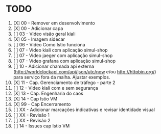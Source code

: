 # TODO

1. [X] 00 - Remover em desenvolvimento
2. [X] 00 - Adicionar capa
3. [ ] 03 - Video visão geral kiali
4. [X] 05 - Imagem sidecar
5. [ ] 06 - Video Como Istio funciona
6. [ ] 07 - Video kiali com aplicação simul-shop
7. [ ] 07 - Video jaeger com aplicação simul-shop
8. [ ] 07 - Video grafana com aplicação simul-shop
9. [ ] 10 - Adicionar chamada api externa (http://worldclockapi.com/api/json/utc/now e/ou http://httpbin.org/) para serviço fora da malha. Ajustar exemplos.
10. [X] 11 - Cap. Gerenciamento de tráfego - parte 2
11. [ ] 12 - Video kiali com e sem segurança
12. [X] 13 - Cap. Engenharia do caos
13. [X] 14 - Cap Istio VM
14. [X] 99 - Cap Encerramento
15. [ ] XX - Adicionar marcações indicativas e revisar identidade visual
16. [ ] XX - Revisão 1
17. [ ] XX - Revisão 2
18. [ ] 14 - Issues cap Istio VM